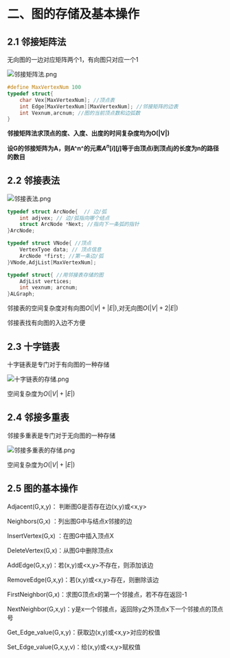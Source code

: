 # 二、图的存储及基本操作

## 2.1 邻接矩阵法

无向图的一边对应矩阵两个1，有向图只对应一个1

 ![邻接矩阵法.png](https://upload-images.jianshu.io/upload_images/26868451-c0a1302fb269555d.png?imageMogr2/auto-orient/strip%7CimageView2/2/w/1240)

~~~C
#define MaxVertexNum 100
typedef struct{
    char Vex[MaxVertexNum]; //顶点表
    int Edge[MaxVertexNum][MaxVertexNum]; //邻接矩阵的边表
    int Vexnum,arcnum; //图的当前顶点数和边弧数
}
~~~

**邻接矩阵法求顶点的度、入度、出度的时间复杂度均为O(|V|)**

**设G的邻接矩阵为A，则A^n^的元素$A^n[i][j]$等于由顶点i到顶点j的长度为n的路径的数目**



## 2.2 邻接表法

![邻接表法.png](https://upload-images.jianshu.io/upload_images/26868451-4e22de8111cd5fc7.png?imageMogr2/auto-orient/strip%7CimageView2/2/w/1240)

~~~C
typedef struct ArcNode{  // 边/弧
    int adjvex; // 边/弧指向哪个结点
    struct ArcNode *Next; //指向下一条弧的指针
}ArcNode;

typedef struct VNode{ //顶点
    VertexTyoe data; // 顶点信息
    ArcNode *first; //第一条边/弧
}VNode,AdjList[MaxVertexNum];

typedef struct{ //用邻接表存储的图
    AdjList vertices;
    int vexnum; arcnum;
}ALGraph;
~~~

邻接表的空间复杂度对有向图$O(|V|+|E|)$,对无向图$O(|V|+2|E|)$

邻接表找有向图的入边不方便



## 2.3 十字链表

十字链表是专门对于有向图的一种存储

![十字链表的存储.png](https://upload-images.jianshu.io/upload_images/26868451-b95895d21834ba58.png?imageMogr2/auto-orient/strip%7CimageView2/2/w/1240)

空间复杂度为$O(|V|+|E|)$



## 2.4 邻接多重表

邻接多重表是专门对于无向图的一种存储

![邻接多重表的存储.png](https://upload-images.jianshu.io/upload_images/26868451-b7826e98d699606c.png?imageMogr2/auto-orient/strip%7CimageView2/2/w/1240)

空间复杂度为$O(|V|+|E|)$



## 2.5 图的基本操作

Adjacent(G,x,y)： 判断图G是否存在边(x,y)或<x,y>

Neighbors(G,x) ：列出图G中与结点x邻接的边

InsertVertex(G,x) ：在图G中插入顶点X

DeleteVertex(G,x)：从图G中删除顶点x

AddEdge(G,x,y)：若(x,y)或<x,y>不存在，则添加该边

RemoveEdge(G,x,y)：若(x,y)或<x,y>存在，则删除该边

FirstNeighbor(G,x)：求图G顶点x的第一个邻接点，若不存在返回-1

NextNeighbor(G,x,y)：y是x一个邻接点，返回除y之外顶点x下一个邻接点的顶点号

Get_Edge_value(G,x,y)：获取边(x,y)或<x,y>对应的权值

Set_Edge_value(G,x,y,v)：给(x,y)或<x,y>赋权值
